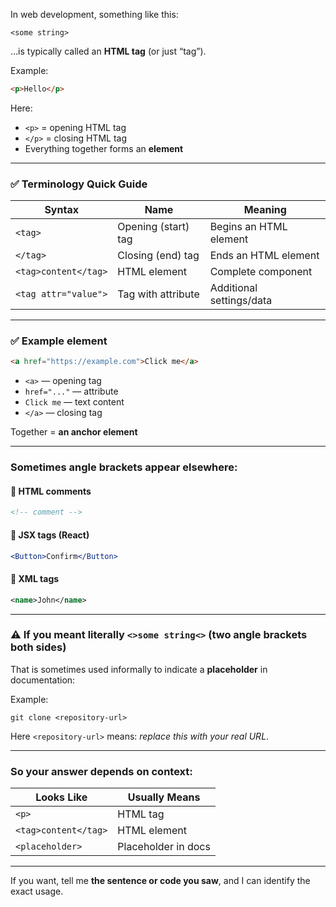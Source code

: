 In web development, something like this:

```
<some string>
```

…is typically called an **HTML tag** (or just “tag”).

Example:

```html
<p>Hello</p>
```

Here:

* `<p>` = opening HTML tag
* `</p>` = closing HTML tag
* Everything together forms an **element**

---

### ✅ **Terminology Quick Guide**

| Syntax               | Name                | Meaning                  |
| -------------------- | ------------------- | ------------------------ |
| `<tag>`              | Opening (start) tag | Begins an HTML element   |
| `</tag>`             | Closing (end) tag   | Ends an HTML element     |
| `<tag>content</tag>` | HTML element        | Complete component       |
| `<tag attr="value">` | Tag with attribute  | Additional settings/data |

---

### ✅ Example element

```html
<a href="https://example.com">Click me</a>
```

* `<a>` — opening tag
* `href="..."` — attribute
* `Click me` — text content
* `</a>` — closing tag

Together = **an anchor element**

---

### Sometimes angle brackets appear elsewhere:

#### 📌 HTML comments

```html
<!-- comment -->
```

#### 📌 JSX tags (React)

```jsx
<Button>Confirm</Button>
```

#### 📌 XML tags

```xml
<name>John</name>
```

---

### ⚠️ If you meant literally **`<>some string<>`** (two angle brackets both sides)

That is sometimes used informally to indicate a **placeholder** in documentation:

Example:

```
git clone <repository-url>
```

Here `<repository-url>` means: *replace this with your real URL*.

---

### So your answer depends on context:

| Looks Like           | Usually Means       |
| -------------------- | ------------------- |
| `<p>`                | HTML tag            |
| `<tag>content</tag>` | HTML element        |
| `<placeholder>`      | Placeholder in docs |

---

If you want, tell me **the sentence or code you saw**, and I can identify the exact usage.

